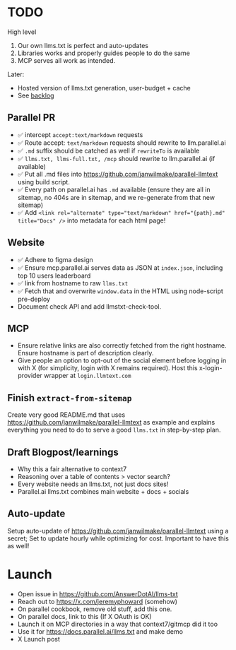 # TODO

High level

1. Our own llms.txt is perfect and auto-updates
2. Libraries works and properly guides people to do the same
3. MCP serves all work as intended.

Later:

- Hosted version of llms.txt generation, user-budget + cache
- See [backlog](BACKLOG.md)

## Parallel PR

- ✅ intercept `accept:text/markdown` requests
- ✅ Route accept: `text/markdown` requests should rewrite to llm.parallel.ai
- ✅ `.md` suffix should be catched as well if `rewriteTo` is available
- ✅ `llms.txt, llms-full.txt, /mcp` should rewrite to llm.parallel.ai (if available)
- ✅ Put all .md files into https://github.com/janwilmake/parallel-llmtext using build script.
- ✅ Every path on parallel.ai has `.md` available (ensure they are all in sitemap, no 404s are in sitemap, and we re-generate from that new sitemap)
- ✅ Add `<link rel="alternate" type="text/markdown" href="{path}.md" title="Docs" />` into metadata for each html page!

## Website

- ✅ Adhere to figma design
- ✅ Ensure mcp.parallel.ai serves data as JSON at `index.json`, including top 10 users leaderboard
- ✅ link from hostname to raw `llms.txt`
- ✅ Fetch that and overwrite `window.data` in the HTML using node-script pre-deploy
- Document check API and add llmstxt-check-tool.

## MCP

- Ensure relative links are also correctly fetched from the right hostname. Ensure hostname is part of description clearly.
- Give people an option to opt-out of the social element before logging in with X (for simplicity, login with X remains required). Host this x-login-provider wrapper at `login.llmtext.com`

## Finish `extract-from-sitemap`

Create very good README.md that uses https://github.com/janwilmake/parallel-llmtext as example and explains everything you need to do to serve a good `llms.txt` in step-by-step plan.

## Draft Blogpost/learnings

- Why this a fair alternative to context7
- Reasoning over a table of contents > vector search?
- Every website needs an llms.txt, not just docs sites!
- Parallel.ai llms.txt combines main website + docs + socials

## Auto-update

Setup auto-update of https://github.com/janwilmake/parallel-llmtext using a secret; Set to update hourly while optimizing for cost. Important to have this as well!

# Launch

- Open issue in https://github.com/AnswerDotAI/llms-txt
- Reach out to https://x.com/jeremyphoward (somehow)
- On parallel cookbook, remove old stuff, add this one.
- On parallel docs, link to this (If X OAuth is OK)
- Launch it on MCP directories in a way that context7/gitmcp did it too
- Use it for https://docs.parallel.ai/llms.txt and make demo
- X Launch post
